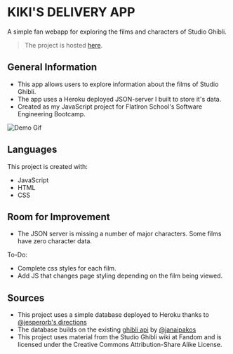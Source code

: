 # KIKI'S DELIVERY APP

A simple fan webapp for exploring the films and characters of Studio Ghibli. 

>The project is hosted [here](https://raquii.github.io/js-project/).

## General Information
- This app allows users to explore information about the films of Studio Ghibli. 
- The app uses a Heroku deployed JSON-server I built to store it's data.
- Created as my JavaScript project for FlatIron School's Software Engineering Bootcamp.

![Demo Gif](./screenshots/kikigifdemo.gif)

## Languages
This project is created with:

* JavaScript
* HTML
* CSS

## Room for Improvement

- The JSON server is missing a number of major characters. Some films have zero character data.

To-Do:
- Complete css styles for each film.
- Add JS that changes page styling depending on the film being viewed.

## Sources

- This project uses a simple database deployed to Heroku thanks to [@jesperorb's directions](https://github.com/jesperorb/json-server-heroku)
- The database builds on the existing [ghibli api](https://ghibliapi.herokuapp.com/) by [@janaipakos](https://github.com/janaipakos)
- This project uses material from the Studio Ghibli wiki at Fandom and is licensed under the Creative Commons Attribution-Share Alike License.